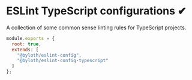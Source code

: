 # ESLint TypeScript configurations ✔

A collection of some common sense linting rules for TypeScript projects.

```js
module.exports = {
  root: true,
  extends: [
    "@byloth/eslint-config",
    "@byloth/eslint-config-typescript"
  ]
};
```
